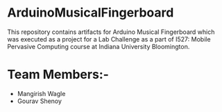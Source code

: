 # ArduinoMusicalFingerboard
This repository contains artifacts for Arduino Musical Fingerboard which was executed as a project for a Lab Challenge as a part of I527: Mobile Pervasive Computing course at Indiana University Bloomington.

# Team Members:-
- Mangirish Wagle
- Gourav Shenoy
